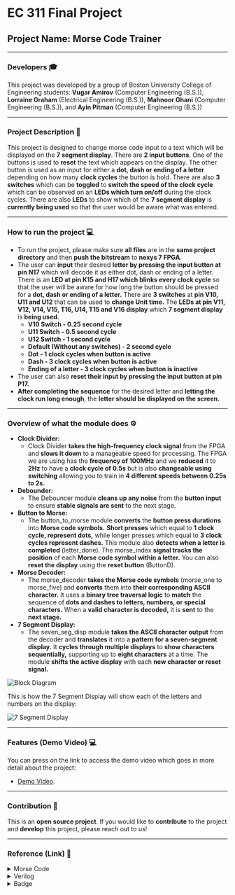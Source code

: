 # EC 311 Final Project

## Project Name: Morse Code Trainer

---

### Developers 🎓
This project was developed by a group of Boston University College of Engineering students: **Vugar Amirov** (Computer Engineering (B.S.)), **Lorraine Graham** (Electrical Engineering (B.S.)), **Mahnoor Ghani** (Computer Engineering (B.S.)), and **Ayin Pitman** (Computer Engineering (B.S.))

---

### Project Description 📌

This project is designed to change morse code input to a text which will be displayed on the **7 segment display**. There are **2 input buttons**. One of the buttons is used to **reset** the text which appears on the display. The other button is used as an input for either a **dot, dash or ending of a letter** depending on how many **clock cycles** the button is hold. There are also **3 switches** which can be **toggled** to **switch the speed of the clock cycle** which can be observed on an **LEDs which turn on/off** during the clock cycles. There are also **LEDs** to show which of the **7 segment display** is **currently being used** so that the user would be aware what was entered.

---

### How to run the project 💻

- To run the project, please make sure **all files** are in the **same project directory** and then **push the bitstream** to **nexys 7 FPGA**.
- The user can **input** their desired **letter by pressing the input button at pin N17** which will decode it as either dot, dash or ending of a letter. There is an **LED at pin K15 and H17 which blinks every clock cycle** so that the user will be aware for how long the button should be pressed for a **dot, dash or ending of a letter.** There are **3 switches** at **pin V10, U11 and U12** that can be used to **change Unit time.** The **LEDs at pin V11, V12, V14, V15, T16, U14, T15 and V16 display** which **7 segment display** is **being used.**
  - **V10 Switch - 0.25 second cycle**
  - **U11 Switch - 0.5 second cycle**
  - **U12 Switch - 1 second cycle**
  - **Default (Without any switches) - 2 second cycle**
  - **Dot - 1 clock cycles when button is active**
  - **Dash - 3 clock cycles when button is active**
  - **Ending of a letter - 3 clock cycles when button is inactive**
- The user can also **reset their input by pressing the input button at pin P17.**
- **After completing the sequence** for the desired letter and **letting the clock run long enough**, the **letter should be displayed on the screen.**

---

### Overview of what the module does ⚙️

- **Clock Divider:**
  - Clock Divider **takes the high-frequency clock signal** from the FPGA and **slows it down** to a manageable speed for processing. The FPGA we are using has the **frequency of 100MHz** and we **reduced** it to **2Hz** to have a **clock cycle of 0.5s** but is also **changeable using switching** allowing you to train in **4 different speeds between 0.25s to 2s.**
- **Debounder:**
  - The Debouncer module **cleans up any noise** from the **button input** to ensure **stable signals are sent** to the next stage.
- **Button to Morse:**
  - The button_to_morse module **converts** the **button press durations** into **Morse code symbols.** **Short presses** which equal to **1 clock cycle, represent dots,** while longer presses which equal to **3 clock cycles represent dashes.** This module also **detects when a letter is completed** (letter_done). The morse_index **signal tracks the position** of each **Morse code symbol within a letter.** You can also **reset the display** using the **reset button** (ButtonD).
- **Morse Decoder:**
  - The morse_decoder **takes the Morse code symbols** (morse_one to morse_five) and **converts** them into **their corresponding ASCII character.** It uses a **binary tree traversal logic** to **match** the sequence of **dots and dashes to letters, numbers, or special characters.** When a **valid character is decoded,** it is **sent** to the **next stage.**
- **7 Segment Display:**
  - The seven_seg_disp module **takes the ASCII character output** from the decoder and **translates** it into a **pattern for a seven-segment display.** It **cycles through multiple displays** to **show characters sequentially,** supporting up to **eight characters** at a time. The module **shifts the active display** with each **new character or reset signal.**

![Block Diagram](https://github.com/user-attachments/assets/720cb89d-cf42-4faa-a24b-caba0f36659e)


This is how the 7 Segment Display will show each of the letters and numbers on the display:

![7 Segment Display](https://github.com/user-attachments/assets/e1b5d198-b18b-4b07-9361-414329291dfc)

---

### Features (Demo Video) 💻

You can press on the link to access the demo video which goes in more detail about the project:
- [Demo Video](https://drive.google.com/file/d/1t23YFIHQF67KzqSVG-30i6v6dzrsoMA6/view?usp=share_link).

---

### Contribution 💼

This is an **open source project**. If you would like to **contribute** to the project and **develop** this project, please reach out to us!

---

### Reference (Link) 📄

<details>
<summary>Morse Code</summary>
  
[Morse Code Information](https://www.learnmorsecode.com/)
</details>

<details>
<summary>Verilog</summary>
  
[Vivado Documentation](https://docs.amd.com/r/2021.1-English/ug896-vivado-ip/Vivado-Design-Suite-Documentation)
</details>

<details>
<summary>Badge</summary>
  
[Badges Used](https://github.com/alexandresanlim/Badges4-README.md-Profile)
</details>
